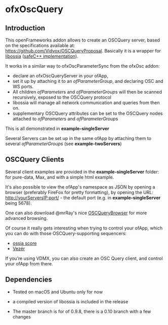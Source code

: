 # ofxOscQuery

## Introduction

This openFrameworks addon allows to create an OSCQuery server, based on the specifications available at: https://github.com/Vidvox/OSCQueryProposal.
Basically it is a wrapper for [libossia](https://github.com/OSSIA/libossia) ([safeC++ implementation](https://ossia.github.io/?cpp--98)). 

It works in a similar way to ofxOscParameterSync from the ofxOsc addon: 
* declare an ofxOscQueryServer in your ofApp, 
* set it up by attaching it to an *ofParameterGroup*, and declaring OSC and WS ports. 
* All children *ofParameter*s and *ofParameterGroup*s will then be scanned recursively, exposed to the OSCQuery protocol
* libossia will manage all network communication and queries from then on.
* supplementary OSCQuery attributes can be set to the OSCQuery nodes attached to *ofParameter*s and *ofParameterGroup*s

This is all demonstrated in **example-singleServer** 

Several Servers can be set up in the same ofApp by attaching them to several *ofParameterGroup*s (see **example-twoServers**)

## OSCQuery Clients

Several client examples are provided in the **example-singleServer** folder: for pure-data, Max, and with a simple html example. 

It's also possible to view the ofApp's namespace as JSON by opening a browser (preferably FireFox for pretty formatting), by opening the URL: [http://yourServersIP:port/](http://localhost:5678/) - the default port (e.g. in **example-singleServer**  being 5678).

One can also download @mrRay's nice [OSCQueryBrowser](https://docs.vidvox.net/freebies_oscquery_browser.html) for more advanced browsing.


Of course it really gets interesting when trying to control your ofApp, which you can do with those OSCQuery-supporting sequencers:
- [ossia score](https://ossia.io) 
- [Vezér](https://imimot.com/vezer/) 

If you’re using VDMX, you can also create an OSC Query client, and control your ofApp from there.


## Dependencies 

* Tested on macOS and Ubuntu only for now

* a compiled version of libossia is included in the release 

* The master branch is for of 0.9.8, there is a 0.10 branch with a few changes
    


